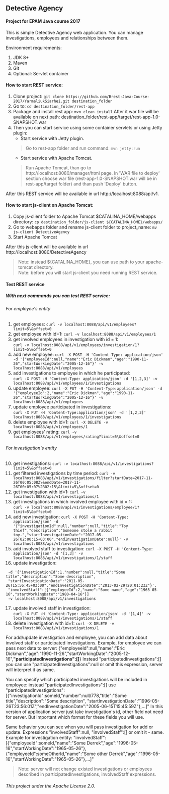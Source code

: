 ## Detective Agency
#### Project for EPAM Java course 2017

This is simple Detective Agency web application.
You can manage investigations, employees and relationships between them.

Environment requirements:
1. JDK 8+
2. Maven
3. Git
4. Optional: Servlet container

#### How to start REST service:
1. Clone project: ```git clone https://github.com/Brest-Java-Course-2017/YarmaliukSiarhei.git destination_folder```
2. Go to: ```cd destination_folder/rest-app```
3. Package and install rest app: ```mvn clean install```
After it war file will be available on next path:
destination_folder/rest-app/target/rest-app-1.0-SNAPSHOT.war
4. Then you can start service using some container servlets or using Jetty plugin:
    * Start service with Jetty plugin. 
    >Go to rest-app folder and run command: ```mvn jetty:run```
    * Start service with Apache Tomcat.
    >Run Apache Tomcat,
    than go to http://localhost:8080/manager/html page.
    In 'WAR file to deploy' section choose war file (rest-app-1.0-SNAPSHOT.war will be in rest-app/target folder) and than push 'Deploy' button.

After this REST service will be available in url http://localhost:8088/api/v1.

#### How to start js-client on Apache Tomcat:
1. Copy js-client folder to Apache Tomcat $CATALINA_HOME/webapps directory: ```cp destination_folder/js-client ${CATALINA_HOME}/webapps/```
2. Go to webapps folder and rename js-client folder to project_name: ```mv js-client DetectiveAgency```
3. Start Apache Tomcat

After this js-client will be available in url http://localhost:8080/DetectiveAgency
>Note: instead ${CATALINA_HOME}, you can use path to your apache-tomcat directory.                          
>Note: before you will start js-client you need running REST service.

#### Test REST service 
##### With next commands you can test REST service:
###### For employee's entity

1. get employees: ```curl -v localhost:8088/api/v1/employees?limit=5\&offset=0```
2. get employee with id=1: ```curl -v localhost:8088/api/v1/employees/1```
3. get involved employees in investigation with id = 1:                      
```curl -v localhost:8088/api/v1/employees/investigation/1?limit=5\&offset=0```
4. add new employee: 
``` curl -X POST -H 'Content-Type: application/json' -d '{"employeeId":null,"name":"Eric Dickman","age":"1990-11-26","startWorkingDate":"2005-12-16"}' -v localhost:8088/api/v1/employees ```
5. add investigations to employee in which he participated:                   
``` curl -X POST -H 'Content-Type: application/json' -d '[1,2,3]' -v localhost:8088/api/v1/employees/1/investigations ```
6. update employee: 
``` curl -X PUT -H 'Content-Type:application/json' -d '{"employeeId":2,"name":"Eric Dickman","age":"1990-11-26","startWorkingDate":"2005-12-16"}' -v localhost:8088/api/v1/employees ```
7. update employee participated in investigations:                                                    
``` curl -X PUT -H 'Content-Type:application/json' -d '[1,2,3]' localhost:8088/api/v1/employees/1/investigations ```
8. delete employee with id=1: ``` curl -X DELETE -v localhost:8088/api/v1/employees/1 ```
9. get employees' rating: ``` curl -v localhost:8088/api/v1/employees/rating?limit=5\&offset=0 ```

###### For investigation's entity
10. get investigations: ``` curl -v localhost:8088/api/v1/investigations?limit=5\&offset=0 ```
11. get filtered investigations by time period: 
``` curl -v localhost:8088/api/v1/investigations/filter?startDate=2017-11-26T00:05:08Z\&endDate=2017-11-            26T00:05:07%2B02:15\&limit=5\&offset=0 ```
12. get investigation with id=1: ``` curl -v localhost:8088/api/v1/investigations/1 ```
13. get investigations in which involved employee with id = 1:               
``` curl -v localhost:8088/api/v1/investigations/employee/1?limit=5\&offset=0 ```
14. add new investigation: 
``` curl -X POST -H 'Content-Type: application/json' -d '{"investigationId":null,"number":null,"title":"Toy thief","description":"Someone stole a rabbit toy.","startInvestigationDate":"2017-05-26T02:00:15+03:00","endInvestigationDate":null}' -v localhost:8088/api/v1/investigations ```
15. add involved staff to investigation: ``` curl -X POST -H 'Content-Type: application/json' -d '[1,3]' -v localhost:8088/api/v1/investigations/1/staff ```
16. update investigation:                               
``` curl -X PUT -H 'Content-Type: application/json'
 -d '{"investigationId":1,"number":null,"title":"Some title","description":"Some description",
 "startInvestigationDate":"2011-05-26T15:56:45+03:00","endInvestigationDate":"2013-02-29T20:01:23Z"}',
 "involvedStaff":[{"employeeId":2,"name":"Some name","age":"1965-05-16","startWorkingDate":"1980-04-16"}]
 -v localhost:8088/api/v1/investigations
```
17. update involved staff in investigation:                                                                    
``` curl -X PUT -H 'Content-Type: application/json' -d '[1,4]' -v localhost:8088/api/v1/investigations/1/staff ```
18. delete investigation with id=1: ``` curl -X DELETE -v localhost:8088/api/v1/investigations/1 ```

For add/update investigation and employee, you can add data about involved staff or participated investigations.
Example, for employee we can pass next data to server:
{"employeeId":null,"name":"Eric Dickman","age":"1990-11-26","startWorkingDate":"2005-12-16",**"participatedInvestigations":[]**}
Instead "participatedInvestigations":[] you can use "participatedInvestigations":null or omit this expression,
server will interpret it as same.

You can specify which participated investigations will be included in employee:
instead "participatedInvestigations":[] use 
"participatedInvestigations":[{"investigationId":someId,"number":null/778,"title":"Some title","description":"Some description",
"startInvestigationDate":"1996-05-26T23:56:01Z","endInvestigationDate":"2005-06-15T15:45:59Z"},...]"
In this version of application server just take investigation's id, other field not need for server.
But important which format for these fields you will use.

Same behavior you can see when you will pass investigation for add or update.
Expressions "involvedStaff":null, "involvedStaff":[] or omit it - same.
Example for investigation entity:
"involvedStaff":[{"employeeId":someId,"name":"Some Derrek","age":"1996-05-16","startWorkingDate":"1965-05-26"},
{"employeeId":someOtherId,"name":"Some other Derrek","age":"1996-05-16","startWorkingDate":"1965-05-26"},...]"

>Note: server will not change existed investigations or employees described in participatedInvestigations, involvedStaff expressions.

###### This project under the Apache License 2.0.
